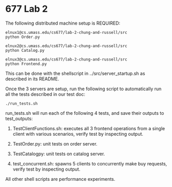 # 677 Lab 2

The following distributed machine setup is REQUIRED:

    elnux1@cs.umass.edu/cs677/lab-2-chung-and-russell/src
    python Order.py
    
    elnux2@cs.umass.edu/cs677/lab-2-chung-and-russell/src
    python Catalog.py
    
    elnux3@cs.umass.edu/cs677/lab-2-chung-and-russell/src
    python Frontend.py
    
This can be done with the shellscript in ../src/server_startup.sh as described in its README.

Once the 3 servers are setup, run the following script to automatically run all the tests described in our test doc:

    ./run_tests.sh

run_tests.sh will run each of the following 4 tests, and save their outputs to test_outputs:

1. TestClientFunctions.sh: executes all 3 frontend operations from a single client with various scenarios, verify test by inspecting output.

2.  TestOrder.py: unit tests on order server.
3.  TestCatalogpy: unit tests on catalog server.
4.  test_concurrent.sh: spawns 5 clients to concurrently make buy requests, verify test by inspecting output.


All other shell scripts are performance experiments.  
